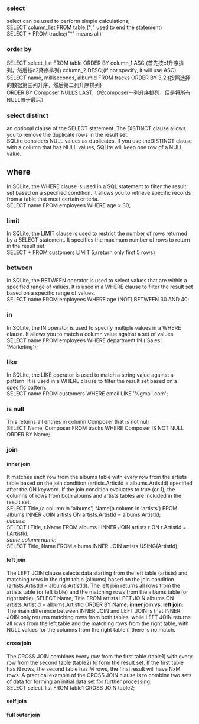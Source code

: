 ### select
select can be used to perform simple calculations;  
SELECT 
    column_list
FROM 
    table;(";" used to end the statement)  
SELECT * FROM tracks;("*" means all)  
### order by
SELECT
   select_list
FROM
   table
ORDER BY
    column_1 ASC,(首先按c1升序排列，然后按c2降序排列)
    column_2 DESC;(if not specify, it will use ASC)  
SELECT
	name,
	milliseconds, 
	albumid
FROM
	tracks
ORDER BY
	3,2;(按照选择的数据第三列升序，然后第二列升序排列)  
ORDER BY 
    Composer NULLS LAST;（按composer一列升序排列，但是将所有NULL置于最后）  
### select distinct
an optional clause of the  SELECT statement. The DISTINCT clause allows you to remove the duplicate rows in the result set.  
SQLite considers NULL values as duplicates. If you use theDISTINCT clause with a column that has NULL values, SQLite will keep one row of a NULL value.  
## where
In SQLite, the WHERE clause is used in a SQL statement to filter the result set based on a specified condition. It allows you to retrieve specific records from a table that meet certain criteria.  
SELECT 
    name 
FROM 
    employees 
WHERE 
    age > 30;  
### limit
In SQLite, the LIMIT clause is used to restrict the number of rows returned by a SELECT statement. It specifies the maximum number of rows to return in the result set.  
SELECT 
    * 
FROM 
    customers 
LIMIT 
    5;(return only first 5 rows)
### between
In SQLite, the BETWEEN operator is used to select values that are within a specified range of values. It is used in a WHERE clause to filter the result set based on a specific range of values.  
SELECT 
    name 
FROM 
    employees 
WHERE 
    age (NOT) BETWEEN 30 AND 40;
### in
In SQLite, the IN operator is used to specify multiple values in a WHERE clause. It allows you to match a column value against a set of values.  
SELECT 
    name 
FROM 
    employees 
WHERE 
    department IN ('Sales', 'Marketing');
### like
In SQLite, the LIKE operator is used to match a string value against a pattern. It is used in a WHERE clause to filter the result set based on a specific pattern.  
SELECT 
    name 
FROM 
    customers 
WHERE 
    email LIKE '%gmail.com';
### is null
This returns all entries in column Composer that is not null  
SELECT
    Name, 
    Composer
FROM
    tracks
WHERE
    Composer IS NOT NULL
ORDER BY 
    Name;  
### join
#### inner join
It matches each row from the albums table with every row from the artists table based on the join condition (artists.ArtistId = albums.ArtistId) specified after the ON keyword. If the join condition evaluates to true (or 1), the columns of rows from both albums and artists tables are included in the result set.  
SELECT 
    Title,(a column in 'albums')
    Name(a column in 'artists')
FROM 
    albums
INNER JOIN artists 
    ON artists.ArtistId = albums.ArtistId;  
*aliases*:  
SELECT
    l.Title, 
    r.Name
FROM
    albums l
INNER JOIN artists r ON
    r.ArtistId = l.ArtistId;  
*same column name*:  
SELECT
   Title, 
   Name
FROM
   albums
INNER JOIN artists USING(ArtistId);
#### left join
The LEFT JOIN clause selects data starting from the left table (artists) and matching rows in the right table (albums) based on the join condition (artists.ArtistId = albums.ArtistId). The left join returns all rows from the artists table (or left table) and the matching rows from the albums table (or right table).
SELECT
    Name, 
    Title
FROM
    artists
LEFT JOIN albums ON
    artists.ArtistId = albums.ArtistId
ORDER BY Name;
**inner join vs. left join:** The main difference between INNER JOIN and LEFT JOIN is that INNER JOIN only returns matching rows from both tables, while LEFT JOIN returns all rows from the left table and the matching rows from the right table, with NULL values for the columns from the right table if there is no match.  
#### cross join
The CROSS JOIN combines every row from the first table (table1) with every row from the second table (table2) to form the result set. If the first table has N rows, the second table has M rows, the final result will have NxM rows. A practical example of the CROSS JOIN clause is to combine two sets of data for forming an initial data set for further processing.  
SELECT
    select_list
FROM table1
CROSS JOIN table2;
#### self join

#### full outer join